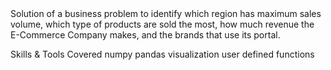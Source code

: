 <E-Commerce Revenue Management>
Solution of a business problem to identify which region has maximum sales volume, which type of products are sold the most, how much revenue the E-Commerce Company makes, and the brands that use its portal.

Skills & Tools Covered
numpy
pandas
visualization
user defined functions
